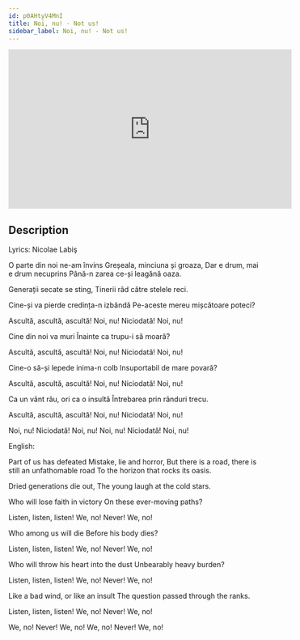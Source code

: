 ```yaml
---
id: p0AHtyV4MnI
title: Noi, nu! - Not us!
sidebar_label: Noi, nu! - Not us!
---
```


<iframe
  width="560"
  height="315"
  src="https://www.youtube.com/embed/p0AHtyV4MnI"
  title="YouTube video player"
  frameborder="0"
  allow="accelerometer; autoplay; clipboard-write; encrypted-media; gyroscope; picture-in-picture; web-share"
  referrerpolicy="strict-origin-when-cross-origin"
  allowfullscreen
></iframe>

## Description

Lyrics: Nicolae Labiş

O parte din noi ne-am învins
Greșeala, minciuna și groaza,
Dar e drum, mai e drum necuprins
Până-n zarea ce-și leagănă oaza.

Generații secate se sting,
Tinerii râd către stelele reci.

Cine-și va pierde credința-n izbândă
Pe-aceste mereu mișcătoare poteci?

Ascultă, ascultă, ascultă!
Noi, nu! Niciodată! Noi, nu!

Cine din noi va muri
Înainte ca trupu-i să moară?

Ascultă, ascultă, ascultă!
Noi, nu! Niciodată! Noi, nu!

Cine-o să-și lepede inima-n colb
Insuportabil de mare povară?

Ascultă, ascultă, ascultă!
Noi, nu! Niciodată! Noi, nu!

Ca un vânt rău, ori ca o insultă
Întrebarea prin rânduri trecu.

Ascultă, ascultă, ascultă!
Noi, nu! Niciodată! Noi, nu!

Noi, nu! Niciodată! Noi, nu!
Noi, nu! Niciodată! Noi, nu!

English:

Part of us has defeated
Mistake, lie and horror,
But there is a road, there is still an unfathomable road
To the horizon that rocks its oasis.

Dried generations die out,
The young laugh at the cold stars.

Who will lose faith in victory
On these ever-moving paths?

Listen, listen, listen!
We, no! Never! We, no!

Who among us will die
Before his body dies?

Listen, listen, listen!
We, no! Never! We, no!

Who will throw his heart into the dust
Unbearably heavy burden?

Listen, listen, listen!
We, no! Never! We, no!

Like a bad wind, or like an insult
The question passed through the ranks.

Listen, listen, listen!
We, no! Never! We, no!

We, no! Never! We, no!
We, no! Never! We, no!
